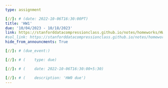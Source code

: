 ```yaml
---
type: assignment

[//]: # (date: 2022-10-06T16:30:00PT)
title: 'HW1'
due: '10/04/2023 - 10/18/2023'
link: https://stanforddatacompressionclass.github.io/notes/homeworks/HW1.html
#sol_link: https://stanforddatacompressionclass.github.io/notes/homeworks/HW1_sol.html
hide_from_announcments: True

[//]: # (due_event:)

[//]: # (    type: due)

[//]: # (    date: 2022-10-06T16:30:00+5:30)

[//]: # (    description: 'HW0 due')
---
```


